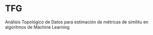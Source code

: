 # TFG
Análisis Topológico de Datos para estimación de métricas de similitu en algoritmos de Machine Learning
